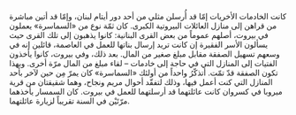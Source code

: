 كانت الخادمات الأخريات إمّا قد أُرسلن مثلي من أحد دور أيتام لبنان، وإمّا قد أتين مباشرة من قراهن إلى منازل العائلات البيروتية الكبرى. كان ثمّة نوع من «السماسرة» يعملون في بيروت، أصلهم عموماً من بعض القرى البنانية: كانوا يذهبون إلى تلك القرى حيث يسألون الأسر الفقيرة إن كانت تريد إرسال بناتها للعمل في العاصمة، قائلين إنه في وسعهم تسهيل الصفقة مقابل مبلغ صغير من المال. بعد ذلك، وفي بيروت، كانوا يأخذون الفتيات إلى المنازل التي في حاجة إلى خادمات – لقاء مبلغ من المال مرّة أخرى. وبهذا تكون الصفقة قدّ تمّت. أتذكّرُ واحداً من أولئك «السماسرة» كان يمرّ مِن حين لآخر بأحد المنازل التي كنت أعمل فيها، وذلك لتفقّد أحوال مريم ونجاح، وهما شقيقتان من قرية ميروبا في كسروان كانت عائلتهما قد أرسلتهما للعمل في بيروت. كان السمسار يأخذهما مرّتَيْن في السنة تقريباً لزيارة عائلتهما.
